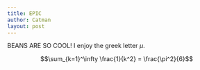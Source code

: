 ```yaml
---
title: EPIC
author: Catman
layout: post
---
```


BEANS ARE SO COOL! I enjoy the greek letter $\mu$.

$$\sum_{k=1}^\infty \frac{1}{k^2} = \frac{\pi^2}{6}$$